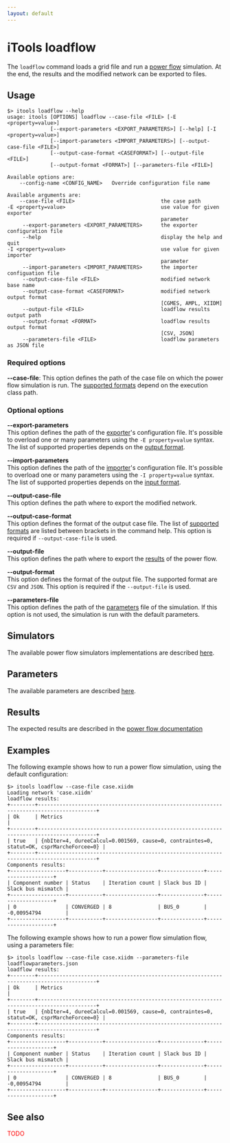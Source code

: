 ```yaml
---
layout: default
---
```


# iTools loadflow

The `loadflow` command loads a grid file and run a [power flow](../../simulation/powerflow/index.md) simulation. At the end, the results and the modified network can be exported to files.

## Usage
```
$> itools loadflow --help
usage: itools [OPTIONS] loadflow --case-file <FILE> [-E <property=value>]
              [--export-parameters <EXPORT_PARAMETERS>] [--help] [-I <property=value>]
              [--import-parameters <IMPORT_PARAMETERS>] [--output-case-file <FILE>]
              [--output-case-format <CASEFORMAT>] [--output-file <FILE>]
              [--output-format <FORMAT>] [--parameters-file <FILE>]

Available options are:
    --config-name <CONFIG_NAME>   Override configuration file name

Available arguments are:
    --case-file <FILE>                            the case path
-E <property=value>                               use value for given exporter
                                                  parameter
     --export-parameters <EXPORT_PARAMETERS>      the exporter configuration file
     --help                                       display the help and quit
-I <property=value>                               use value for given importer
                                                  parameter
     --import-parameters <IMPORT_PARAMETERS>      the importer configuation file
     --output-case-file <FILE>                    modified network base name
     --output-case-format <CASEFORMAT>            modified network output format
                                                  [CGMES, AMPL, XIIDM]
     --output-file <FILE>                         loadflow results output path
     --output-format <FORMAT>                     loadflow results output format
                                                  [CSV, JSON]
     --parameters-file <FILE>                     loadflow parameters as JSON file
```

### Required options

**\-\-case-file**: This option defines the path of the case file on which the power flow simulation is run. The [supported formats](../../index.html#grid-formats) depend on the execution class path. 

### Optional options

**\-\-export-parameters**  
This option defines the path of the [exporter](../../glossary.md#exporter)'s configuration file. It's possible to overload one or many parameters using the `-E property=value` syntax. The list of supported properties depends on the [output format](../../index.html#grid-formats).

**\-\-import-parameters**  
This option defines the path of the [importer](../../glossary.md#importer)'s configuration file. It's possible to overload one or many parameters using the `-I property=value` syntax. The list of supported properties depends on the [input format](../../index.html#grid-formats).

**\-\-output-case-file**  
This option defines the path where to export the modified network.

**\-\-output-case-format**  
This option defines the format of the output case file. The list of [supported formats](../../index.html#grid-formats) are listed between brackets in the command help. This option is required if `--output-case-file` is used.

**\-\-output-file**  
This option defines the path where to export the [results](../../simulation/powerflow/index.html#outputs) of the power flow.

**\-\-output-format**  
This option defines the format of the output file. The supported format are `CSV` and `JSON`. This option is required if the `--output-file` is used.

**\-\-parameters-file**  
This option defines the path of the [parameters](#parameters) file of the simulation. If this option is not used, the simulation is run with the default parameters. 

## Simulators

The available power flow simulators implementations are described [here](../../simulation/powerflow/index.html#implementations).

## Parameters
The available parameters are described [here](../../simulation/powerflow/index.html#configuration).

## Results
The expected results are described in the [power flow documentation](../../simulation/powerflow/index.html#outputs)

## Examples
The following example shows how to run a power flow simulation, using the default configuration:
```
$> itools loadflow --case-file case.xiidm
Loading network 'case.xiidm'
loadflow results:
+--------+-----------------------------------------------------------------------------------------+
| Ok     | Metrics                                                                                 |
+--------+-----------------------------------------------------------------------------------------+
| true   | {nbIter=4, dureeCalcul=0.001569, cause=0, contraintes=0, statut=OK, csprMarcheForcee=0} |
+--------+-----------------------------------------------------------------------------------------+
Components results:
+------------------+-----------+-----------------+--------------+--------------------+
| Component number | Status    | Iteration count | Slack bus ID | Slack bus mismatch |
+------------------+-----------+-----------------+--------------+--------------------+
| 0                | CONVERGED | 8               | BUS_0        | -0,00954794        |
+------------------+-----------+-----------------+--------------+--------------------+
```

The following example shows how to run a power flow simulation flow, using a parameters file:
```
$> itools loadflow --case-file case.xiidm --parameters-file loadflowparameters.json
loadflow results:
+--------+-----------------------------------------------------------------------------------------+
| Ok     | Metrics                                                                                 |
+--------+-----------------------------------------------------------------------------------------+
| true   | {nbIter=4, dureeCalcul=0.001569, cause=0, contraintes=0, statut=OK, csprMarcheForcee=0} |
+--------+-----------------------------------------------------------------------------------------+
Components results:
+------------------+-----------+-----------------+--------------+--------------------+
| Component number | Status    | Iteration count | Slack bus ID | Slack bus mismatch |
+------------------+-----------+-----------------+--------------+--------------------+
| 0                | CONVERGED | 8               | BUS_0        | -0,00954794        |
+------------------+-----------+-----------------+--------------+--------------------+
```

## See also
<span style="color: red">TODO</span> 
